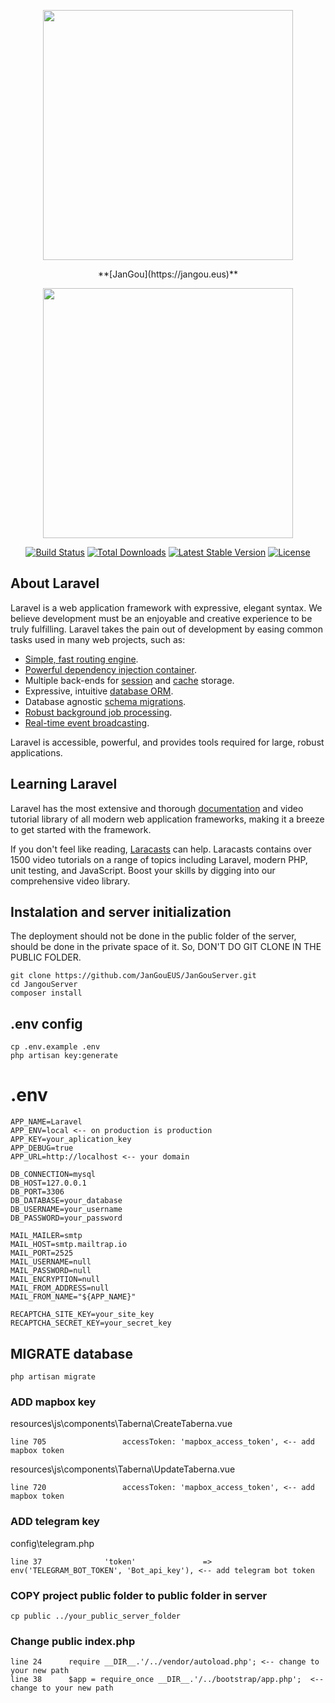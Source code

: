 <p align="center"><img src="https://webgunea.jangou.eus/wp-content/uploads/2020/05/ezgif.com-video-to-gif.gif" width="400"></p>
<p align="center">
**[JanGou](https://jangou.eus)**
</p>
<p align="center"><img src="https://res.cloudinary.com/dtfbvvkyp/image/upload/v1566331377/laravel-logolockup-cmyk-red.svg" width="400"></p>

<p align="center">
<a href="https://travis-ci.org/laravel/framework"><img src="https://travis-ci.org/laravel/framework.svg" alt="Build Status"></a>
<a href="https://packagist.org/packages/laravel/framework"><img src="https://poser.pugx.org/laravel/framework/d/total.svg" alt="Total Downloads"></a>
<a href="https://packagist.org/packages/laravel/framework"><img src="https://poser.pugx.org/laravel/framework/v/stable.svg" alt="Latest Stable Version"></a>
<a href="https://packagist.org/packages/laravel/framework"><img src="https://poser.pugx.org/laravel/framework/license.svg" alt="License"></a>
</p>

## About Laravel

Laravel is a web application framework with expressive, elegant syntax. We believe development must be an enjoyable and creative experience to be truly fulfilling. Laravel takes the pain out of development by easing common tasks used in many web projects, such as:

- [Simple, fast routing engine](https://laravel.com/docs/routing).
- [Powerful dependency injection container](https://laravel.com/docs/container).
- Multiple back-ends for [session](https://laravel.com/docs/session) and [cache](https://laravel.com/docs/cache) storage.
- Expressive, intuitive [database ORM](https://laravel.com/docs/eloquent).
- Database agnostic [schema migrations](https://laravel.com/docs/migrations).
- [Robust background job processing](https://laravel.com/docs/queues).
- [Real-time event broadcasting](https://laravel.com/docs/broadcasting).

Laravel is accessible, powerful, and provides tools required for large, robust applications.

## Learning Laravel

Laravel has the most extensive and thorough [documentation](https://laravel.com/docs) and video tutorial library of all modern web application frameworks, making it a breeze to get started with the framework.

If you don't feel like reading, [Laracasts](https://laracasts.com) can help. Laracasts contains over 1500 video tutorials on a range of topics including Laravel, modern PHP, unit testing, and JavaScript. Boost your skills by digging into our comprehensive video library.


## Instalation and server initialization
The deployment should not be done in the public folder of the server, should be done in the private space of it. So, DON'T DO GIT CLONE IN THE PUBLIC FOLDER.
```
git clone https://github.com/JanGouEUS/JanGouServer.git
cd JangouServer
composer install
```
## .env config
```
cp .env.example .env
php artisan key:generate
```

# .env
```
APP_NAME=Laravel
APP_ENV=local <-- on production is production
APP_KEY=your_aplication_key
APP_DEBUG=true
APP_URL=http://localhost <-- your domain

DB_CONNECTION=mysql
DB_HOST=127.0.0.1
DB_PORT=3306
DB_DATABASE=your_database
DB_USERNAME=your_username
DB_PASSWORD=your_password

MAIL_MAILER=smtp
MAIL_HOST=smtp.mailtrap.io
MAIL_PORT=2525
MAIL_USERNAME=null
MAIL_PASSWORD=null
MAIL_ENCRYPTION=null
MAIL_FROM_ADDRESS=null
MAIL_FROM_NAME="${APP_NAME}"

RECAPTCHA_SITE_KEY=your_site_key
RECAPTCHA_SECRET_KEY=your_secret_key
```
##  MIGRATE database
```
php artisan migrate
```

### ADD mapbox key
resources\js\components\Taberna\CreateTaberna.vue
```
line 705                 accessToken: 'mapbox_access_token', <-- add mapbox token
```
resources\js\components\Taberna\UpdateTaberna.vue
```
line 720                 accessToken: 'mapbox_access_token', <-- add mapbox token
```


### ADD telegram key
config\telegram.php
```
line 37              'token'               => env('TELEGRAM_BOT_TOKEN', 'Bot_api_key'), <-- add telegram bot token
```

### COPY project public folder to public folder in server
```
cp public ../your_public_server_folder
```

### Change public index.php
```
line 24      require __DIR__.'/../vendor/autoload.php'; <-- change to your new path 
line 38      $app = require_once __DIR__.'/../bootstrap/app.php';  <-- change to your new path  


```
